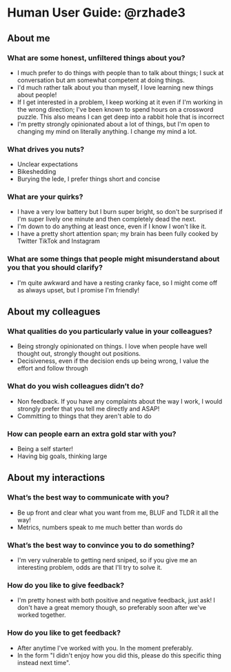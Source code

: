 # Human User Guide: @rzhade3

## About me

### What are some honest, unfiltered things about you?

- I much prefer to do things with people than to talk about things; I suck at conversation but am somewhat competent at doing things.
- I'd much rather talk about you than myself, I love learning new things about people!
- If I get interested in a problem, I keep working at it even if I'm working in the wrong direction; I've been known to spend hours on a crossword puzzle. This also means I can get deep into a rabbit hole that is incorrect
- I'm pretty strongly opinionated about a lot of things, but I'm open to changing my mind on literally anything. I change my mind a lot.

### What drives you nuts?

- Unclear expectations
- Bikeshedding
- Burying the lede, I prefer things short and concise

### What are your quirks?

- I have a very low battery but I burn super bright, so don't be surprised if I'm super lively one minute and then completely dead the next.
- I'm down to do anything at least once, even if I know I won't like it.
- I have a pretty short attention span; my brain has been fully cooked by Twitter TikTok and Instagram

### What are some things that people might misunderstand about you that you should clarify?

- I'm quite awkward and have a resting cranky face, so I might come off as always upset, but I promise I'm friendly!

## About my colleagues

### What qualities do you particularly value in your colleagues?

- Being strongly opinionated on things. I love when people have well thought out, strongly thought out positions.
- Decisiveness, even if the decision ends up being wrong, I value the effort and follow through

### What do you wish colleagues didn’t do?

- Non feedback. If you have any complaints about the way I work, I would strongly prefer that you tell me directly and ASAP!
- Committing to things that they aren't able to do

### How can people earn an extra gold star with you?

- Being a self starter!
- Having big goals, thinking large

## About my interactions

### What’s the best way to communicate with you?

- Be up front and clear what you want from me, BLUF and TLDR it all the way!
- Metrics, numbers speak to me much better than words do

### What’s the best way to convince you to do something?

- I'm very vulnerable to getting nerd sniped, so if you give me an interesting problem, odds are that I'll try to solve it. 

### How do you like to give feedback?

- I'm pretty honest with both positive and negative feedback, just ask! I don't have a great memory though, so preferably soon after we've worked together.

### How do you like to get feedback?

- After anytime I've worked with you. In the moment preferably.
- In the form "I didn't enjoy how you did this, please do this specific thing instead next time".